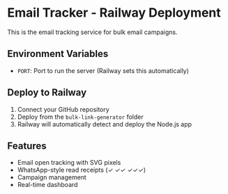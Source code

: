 # Email Tracker - Railway Deployment

This is the email tracking service for bulk email campaigns.

## Environment Variables

- `PORT`: Port to run the server (Railway sets this automatically)

## Deploy to Railway

1. Connect your GitHub repository
2. Deploy from the `bulk-link-generator` folder
3. Railway will automatically detect and deploy the Node.js app

## Features

- Email open tracking with SVG pixels
- WhatsApp-style read receipts (✓ ✓✓ ✓✓✓)
- Campaign management
- Real-time dashboard
